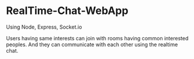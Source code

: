 # RealTime-Chat-WebApp
Using Node, Express, Socket.io

Users having same  interests can join with rooms having common interested peoples.
And they can communicate with each other using the realtime chat.
